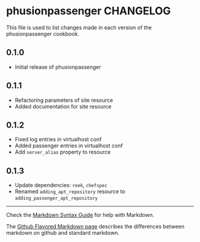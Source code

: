 phusionpassenger CHANGELOG
==========================

This file is used to list changes made in each version of the phusionpassenger cookbook.

0.1.0
-----
- Initial release of phusionpassenger

0.1.1
-----
- Refactoring parameters of site resource
- Added documentation for site resource

0.1.2
-----
- Fixed log entries in virtualhost conf
- Added passenger entries in virtualhost conf
- Add `server_alias` property to resource

0.1.3
-----
- Update dependencies: `reek`, `chefspec`
- Renamed `adding_apt_repository` resource to `adding_passenger_apt_repository`

- - -
Check the [Markdown Syntax Guide](http://daringfireball.net/projects/markdown/syntax) for help with Markdown.

The [Github Flavored Markdown page](http://github.github.com/github-flavored-markdown/) describes the differences between markdown on github and standard markdown.
